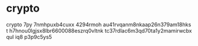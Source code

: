 # crypto
crypto
7py 7nmhpuxb4cuxx 4294rmoh 
au41rvqanm8nkaap26n379am18hks
t h7hnou0lgjsx8lbr6600088eszrq0vltnk
tc37rdlac6m3qd70ta1y2mamirwcbx
qul iq8 p3p9c5ys5
